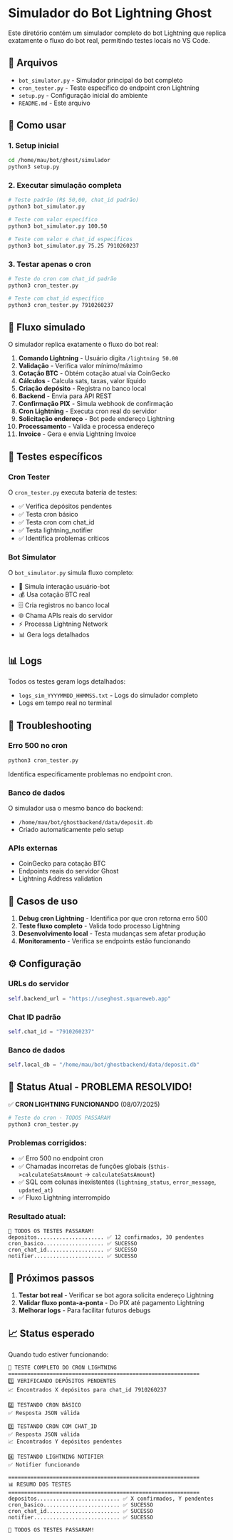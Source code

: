 # Simulador do Bot Lightning Ghost

Este diretório contém um simulador completo do bot Lightning que replica exatamente o fluxo do bot real, permitindo testes locais no VS Code.

## 📁 Arquivos

- `bot_simulator.py` - Simulador principal do bot completo
- `cron_tester.py` - Teste específico do endpoint cron Lightning
- `setup.py` - Configuração inicial do ambiente
- `README.md` - Este arquivo

## 🚀 Como usar

### 1. Setup inicial
```bash
cd /home/mau/bot/ghost/simulador
python3 setup.py
```

### 2. Executar simulação completa
```bash
# Teste padrão (R$ 50,00, chat_id padrão)
python3 bot_simulator.py

# Teste com valor específico
python3 bot_simulator.py 100.50

# Teste com valor e chat_id específicos
python3 bot_simulator.py 75.25 7910260237
```

### 3. Testar apenas o cron
```bash
# Teste do cron com chat_id padrão
python3 cron_tester.py

# Teste com chat_id específico
python3 cron_tester.py 7910260237
```

## 🔄 Fluxo simulado

O simulador replica exatamente o fluxo do bot real:

1. **Comando Lightning** - Usuário digita `/lightning 50.00`
2. **Validação** - Verifica valor mínimo/máximo
3. **Cotação BTC** - Obtém cotação atual via CoinGecko
4. **Cálculos** - Calcula sats, taxas, valor líquido
5. **Criação depósito** - Registra no banco local
6. **Backend** - Envia para API REST
7. **Confirmação PIX** - Simula webhook de confirmação
8. **Cron Lightning** - Executa cron real do servidor
9. **Solicitação endereço** - Bot pede endereço Lightning
10. **Processamento** - Valida e processa endereço
11. **Invoice** - Gera e envia Lightning Invoice

## 🧪 Testes específicos

### Cron Tester
O `cron_tester.py` executa bateria de testes:

- ✅ Verifica depósitos pendentes
- ✅ Testa cron básico
- ✅ Testa cron com chat_id
- ✅ Testa lightning_notifier
- ✅ Identifica problemas críticos

### Bot Simulator
O `bot_simulator.py` simula fluxo completo:

- 🤖 Simula interação usuário-bot
- 💰 Usa cotação BTC real
- 🗄️ Cria registros no banco local
- 🌐 Chama APIs reais do servidor
- ⚡ Processa Lightning Network
- 📊 Gera logs detalhados

## 📊 Logs

Todos os testes geram logs detalhados:
- `logs_sim_YYYYMMDD_HHMMSS.txt` - Logs do simulador completo
- Logs em tempo real no terminal

## 🔧 Troubleshooting

### Erro 500 no cron
```bash
python3 cron_tester.py
```
Identifica especificamente problemas no endpoint cron.

### Banco de dados
O simulador usa o mesmo banco do backend:
- `/home/mau/bot/ghostbackend/data/deposit.db`
- Criado automaticamente pelo setup

### APIs externas
- CoinGecko para cotação BTC
- Endpoints reais do servidor Ghost
- Lightning Address validation

## 🎯 Casos de uso

1. **Debug cron Lightning** - Identifica por que cron retorna erro 500
2. **Teste fluxo completo** - Valida todo processo Lightning
3. **Desenvolvimento local** - Testa mudanças sem afetar produção
4. **Monitoramento** - Verifica se endpoints estão funcionando

## ⚙️ Configuração

### URLs do servidor
```python
self.backend_url = "https://useghost.squareweb.app"
```

### Chat ID padrão
```python
self.chat_id = "7910260237"
```

### Banco de dados
```python
self.local_db = "/home/mau/bot/ghostbackend/data/deposit.db"
```

## 🎉 Status Atual - PROBLEMA RESOLVIDO!

✅ **CRON LIGHTNING FUNCIONANDO** (08/07/2025)

```bash
# Teste do cron - TODOS PASSARAM
python3 cron_tester.py
```

### Problemas corrigidos:
- ✅ Erro 500 no endpoint cron
- ✅ Chamadas incorretas de funções globais (`$this->calculateSatsAmount` → `calculateSatsAmount`)  
- ✅ SQL com colunas inexistentes (`lightning_status`, `error_message`, `updated_at`)
- ✅ Fluxo Lightning interrompido

### Resultado atual:
```
🎉 TODOS OS TESTES PASSARAM!
depositos..................... ✅ 12 confirmados, 30 pendentes
cron_basico................... ✅ SUCESSO  
cron_chat_id.................. ✅ SUCESSO
notifier...................... ✅ SUCESSO
```

## 🔄 Próximos passos

1. **Testar bot real** - Verificar se bot agora solicita endereço Lightning
2. **Validar fluxo ponta-a-ponta** - Do PIX até pagamento Lightning
3. **Melhorar logs** - Para facilitar futuros debugs

## 📈 Status esperado

Quando tudo estiver funcionando:

```
🧪 TESTE COMPLETO DO CRON LIGHTNING
============================================================
1️⃣ VERIFICANDO DEPÓSITOS PENDENTES
📈 Encontrados X depósitos para chat_id 7910260237

2️⃣ TESTANDO CRON BÁSICO  
✅ Resposta JSON válida

3️⃣ TESTANDO CRON COM CHAT_ID
✅ Resposta JSON válida
📈 Encontrados Y depósitos pendentes

4️⃣ TESTANDO LIGHTNING NOTIFIER
✅ Notifier funcionando

============================================================
📊 RESUMO DOS TESTES
============================================================
depositos.......................... ✅ X confirmados, Y pendentes
cron_basico........................ ✅ SUCESSO
cron_chat_id....................... ✅ SUCESSO  
notifier........................... ✅ SUCESSO

🎉 TODOS OS TESTES PASSARAM!
```
